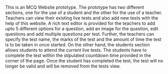 This is an MCQ Website prototype. The prototype has two different sections, one for the use of a student and the other for the use of a teacher. Teachers can view their existing live tests and also add new tests with the help of this website. A rich text editor is provided for the teachers to add upto 5 different options for a question, add an image for the question, edit questions and add multiple questions per test. Further, the teachers can specify the test name, the marks of the test and the amount of time the test is to be taken in once started. On the other hand, the students section allows students to attend the current live tests. The students have to complete the test within the stipulated countdown time provided in the corner of the page. Once the student has completed the test, the test will no longer be valid and will be removed from the tests view.
